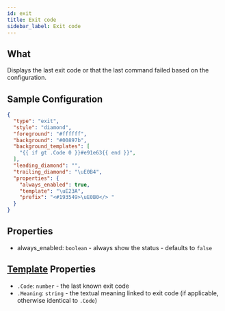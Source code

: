 ```yaml
---
id: exit
title: Exit code
sidebar_label: Exit code
---
```


## What

Displays the last exit code or that the last command failed based on the configuration.

## Sample Configuration

```json
{
  "type": "exit",
  "style": "diamond",
  "foreground": "#ffffff",
  "background": "#00897b",
  "background_templates": [
    "{{ if gt .Code 0 }}#e91e63{{ end }}",
  ],
  "leading_diamond": "",
  "trailing_diamond": "\uE0B4",
  "properties": {
    "always_enabled": true,
    "template": "\uE23A",
    "prefix": "<#193549>\uE0B0</> "
  }
}
```

## Properties

- always_enabled: `boolean` - always show the status - defaults to `false`

[colors]: /docs/config-colors

## [Template][templates] Properties

- `.Code`: `number` - the last known exit code
- `.Meaning`: `string` - the textual meaning linked to exit code (if applicable, otherwise identical to `.Code`)

[templates]: /docs/config-templates
